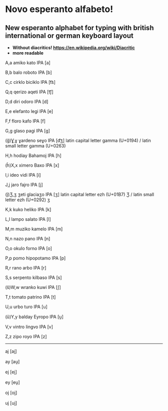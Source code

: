 # Novo esperanto alfabeto! 

## New esperanto alphabet for typing with british international or german keyboard layout

- **Without diacritics! https://en.wikipedia.org/wiki/Diacritic**
- **more readable**

A,a amiko	kato IPA [a]

B,b balo roboto IPA [b]

C,c cirklo biciklo IPA [t͡s]

Q,q qerizo aqeti IPA [t͡ʃ]

D,d diri odoro IPA [d]

E,e elefanto legi IPA [e]

F,f floro kafo IPA [f]

G,g glaso pagi IPA [g]

(ĝ)Ɣ,ɣ ɣardeno seɣo IPA [d͡ʒ] latin capital letter gamma (U+0194) /  latin small letter gamma (U+0263)

H,h hodiay Bahamoj IPA [h]

(ĥ)X,x ximero Baxo IPA [x]

I,i ideo vidi IPA [i]

J,j jaro fajro IPA [j]

(ĵ)Ʒ,ʒ ʒeti glaciaʒo IPA [ʒ] latin capital letter ezh (U+01B7) Ʒ / latin small letter ezh (U+0292) ʒ

K,k kuko heliko IPA [k]

L,l lampo salato IPA [l]

M,m muziko kamelo IPA [m]

N,n nazo pano IPA [n]

O,o okulo forno IPA [o]

P,p pomo hipopotamo IPA [p]

R,r rano arbo IPA [r]

S,s serpento kilbaso IPA [s]

(ŝ)W,w wranko kuwi IPA [ʃ]

T,t tomato patrino IPA [t]

U,u urbo turo IPA [u]

(û)Y,y balday Eyropo IPA [u̯]

V,v vintro lingvo IPA [v]

Z,z zipo royo IPA [z]


----------

aj	[ai̯]

ay	[au̯]

ej	[ei̯]

ey	[eu̯]

oj	[oi̯]

uj	[ui̯]
